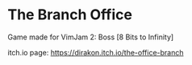 # The Branch Office

Game made for VimJam 2: Boss [8 Bits to Infinity]

itch.io page: https://dirakon.itch.io/the-office-branch
